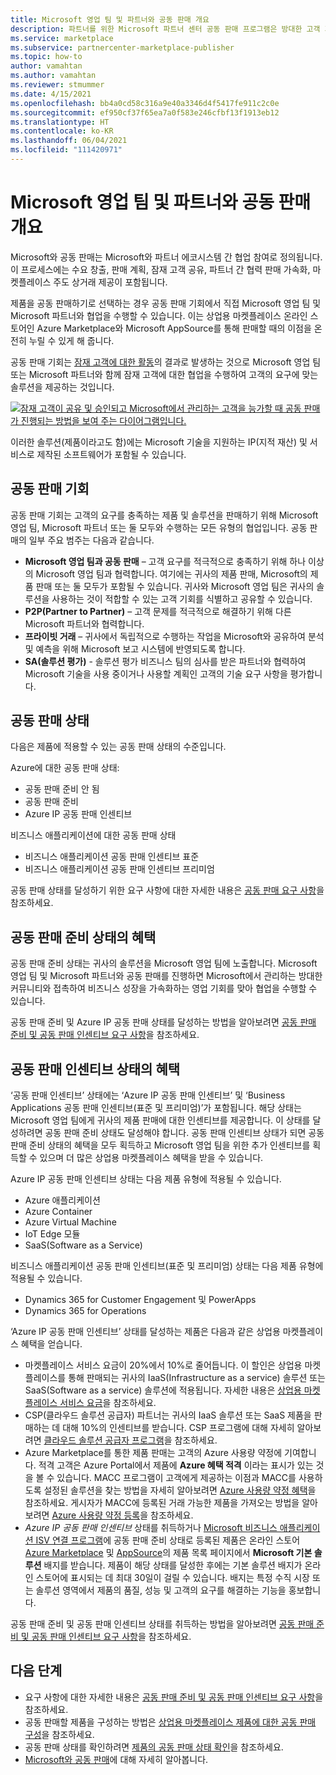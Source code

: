 ```yaml
---
title: Microsoft 영업 팀 및 파트너와 공동 판매 개요
description: 파트너를 위한 Microsoft 파트너 센터 공동 판매 프로그램은 방대한 고객 기반과 접촉하고 새로운 판매를 창출하는 데 도움이 될 수 있습니다.
ms.service: marketplace
ms.subservice: partnercenter-marketplace-publisher
ms.topic: how-to
author: vamahtan
ms.author: vamahtan
ms.reviewer: stmummer
ms.date: 4/15/2021
ms.openlocfilehash: bb4a0cd58c316a9e40a3346d4f5417fe911c2c0e
ms.sourcegitcommit: ef950cf37f65ea7a0f583e246cfbf13f1913eb12
ms.translationtype: HT
ms.contentlocale: ko-KR
ms.lasthandoff: 06/04/2021
ms.locfileid: "111420971"
---
```

# <a name="co-sell-with-microsoft-sales-teams-and-partners-overview"></a>Microsoft 영업 팀 및 파트너와 공동 판매 개요

Microsoft와 공동 판매는 Microsoft와 파트너 에코시스템 간 협업 참여로 정의됩니다. 이 프로세스에는 수요 창출, 판매 계획, 잠재 고객 공유, 파트너 간 협력 판매 가속화, 마켓플레이스 주도 상거래 제공이 포함됩니다.

제품을 공동 판매하기로 선택하는 경우 공동 판매 기회에서 직접 Microsoft 영업 팀 및 Microsoft 파트너와 협업을 수행할 수 있습니다. 이는 상업용 마켓플레이스 온라인 스토어인 Azure Marketplace와 Microsoft AppSource를 통해 판매할 때의 이점을 온전히 누릴 수 있게 해 줍니다.

공동 판매 기회는 [잠재 고객에 대한 활동](./partner-center-portal/commercial-marketplace-get-customer-leads.md)의 결과로 발생하는 것으로 Microsoft 영업 팀 또는 Microsoft 파트너와 함께 잠재 고객에 대한 협업을 수행하여 고객의 요구에 맞는 솔루션을 제공하는 것입니다.

[![잠재 고객이 공유 및 승인되고 Microsoft에서 관리하는 고객을 능가할 때 공동 판매가 진행되는 방법을 보여 주는 다이어그램입니다.](./media/marketplace-publishers-guide/marketplace-co-sell-v2.png)](./media/marketplace-publishers-guide/marketplace-co-sell-v2.png#lightbox)

이러한 솔루션(제품이라고도 함)에는 Microsoft 기술을 지원하는 IP(지적 재산) 및 서비스로 제작된 소프트웨어가 포함될 수 있습니다.

## <a name="co-sell-opportunities"></a>공동 판매 기회

공동 판매 기회는 고객의 요구를 충족하는 제품 및 솔루션을 판매하기 위해 Microsoft 영업 팀, Microsoft 파트너 또는 둘 모두와 수행하는 모든 유형의 협업입니다. 공동 판매의 일부 주요 범주는 다음과 같습니다.

- **Microsoft 영업 팀과 공동 판매** – 고객 요구를 적극적으로 충족하기 위해 하나 이상의 Microsoft 영업 팀과 협력합니다. 여기에는 귀사의 제품 판매, Microsoft의 제품 판매 또는 둘 모두가 포함될 수 있습니다. 귀사와 Microsoft 영업 팀은 귀사의 솔루션을 사용하는 것이 적합할 수 있는 고객 기회를 식별하고 공유할 수 있습니다.
- **P2P(Partner to Partner)** – 고객 문제를 적극적으로 해결하기 위해 다른 Microsoft 파트너와 협력합니다.
- **프라이빗 거래** – 귀사에서 독립적으로 수행하는 작업을 Microsoft와 공유하여 분석 및 예측을 위해 Microsoft 보고 시스템에 반영되도록 합니다.
- **SA(솔루션 평가)** - 솔루션 평가 비즈니스 팀의 심사를 받은 파트너와 협력하여 Microsoft 기술을 사용 중이거나 사용할 계획인 고객의 기술 요구 사항을 평가합니다.

## <a name="co-sell-statuses"></a>공동 판매 상태

다음은 제품에 적용할 수 있는 공동 판매 상태의 수준입니다.

Azure에 대한 공동 판매 상태:

- 공동 판매 준비 안 됨
- 공동 판매 준비
- Azure IP 공동 판매 인센티브

비즈니스 애플리케이션에 대한 공동 판매 상태
- 비즈니스 애플리케이션 공동 판매 인센티브 표준
- 비즈니스 애플리케이션 공동 판매 인센티브 프리미엄  

공동 판매 상태를 달성하기 위한 요구 사항에 대한 자세한 내용은 [공동 판매 요구 사항](co-sell-requirements.md)을 참조하세요.

## <a name="benefits-of-co-sell-ready-status"></a>공동 판매 준비 상태의 혜택

공동 판매 준비 상태는 귀사의 솔루션을 Microsoft 영업 팀에 노출합니다. Microsoft 영업 팀 및 Microsoft 파트너와 공동 판매를 진행하면 Microsoft에서 관리하는 방대한 커뮤니티와 접촉하여 비즈니스 성장을 가속화하는 영업 기회를 맞아 협업을 수행할 수 있습니다.

공동 판매 준비 및 Azure IP 공동 판매 상태를 달성하는 방법을 알아보려면 [공동 판매 준비 및 공동 판매 인센티브 요구 사항](co-sell-requirements.md)을 참조하세요.

## <a name="benefits-of-co-sell-incentivized-status"></a>공동 판매 인센티브 상태의 혜택

‘공동 판매 인센티브’ 상태에는 ‘Azure IP 공동 판매 인센티브’ 및 ‘Business Applications 공동 판매 인센티브(표준 및 프리미엄)’가 포함됩니다.   해당 상태는 Microsoft 영업 팀에게 귀사의 제품 판매에 대한 인센티브를 제공합니다. 이 상태를 달성하려면 공동 판매 준비 상태도 달성해야 합니다. 공동 판매 인센티브 상태가 되면 공동 판매 준비 상태의 혜택을 모두 획득하고 Microsoft 영업 팀을 위한 추가 인센티브를 획득할 수 있으며 더 많은 상업용 마켓플레이스 혜택을 받을 수 있습니다.

Azure IP 공동 판매 인센티브 상태는 다음 제품 유형에 적용될 수 있습니다.

- Azure 애플리케이션
- Azure Container
- Azure Virtual Machine
- IoT Edge 모듈
- SaaS(Software as a Service)

비즈니스 애플리케이션 공동 판매 인센티브(표준 및 프리미엄) 상태는 다음 제품 유형에 적용될 수 있습니다.

- Dynamics 365 for Customer Engagement 및 PowerApps
- Dynamics 365 for Operations

‘Azure IP 공동 판매 인센티브’ 상태를 달성하는 제품은 다음과 같은 상업용 마켓플레이스 혜택을 얻습니다.

- 마켓플레이스 서비스 요금이 20%에서 10%로 줄어듭니다. 이 할인은 상업용 마켓플레이스를 통해 판매되는 귀사의 IaaS(Infrastructure as a service) 솔루션 또는 SaaS(Software as a service) 솔루션에 적용됩니다. 자세한 내용은 [상업용 마켓플레이스 서비스 요금](marketplace-commercial-transaction-capabilities-and-considerations.md#commercial-marketplace-service-fees)을 참조하세요.
- CSP(클라우드 솔루션 공급자) 파트너는 귀사의 IaaS 솔루션 또는 SaaS 제품을 판매하는 데 대해 10%의 인센티브를 받습니다. CSP 프로그램에 대해 자세히 알아보려면 [클라우드 솔루션 공급자 프로그램](cloud-solution-providers.md)을 참조하세요.
- Azure Marketplace를 통한 제품 판매는 고객의 Azure 사용량 약정에 기여합니다. 적격 고객은 Azure Portal에서 제품에 **Azure 혜택 적격** 이라는 표시가 있는 것을 볼 수 있습니다. MACC 프로그램이 고객에게 제공하는 이점과 MACC를 사용하도록 설정된 솔루션을 찾는 방법을 자세히 알아보려면 [Azure 사용량 약정 혜택](/marketplace/azure-consumption-commitment-benefit)을 참조하세요. 게시자가 MACC에 등록된 거래 가능한 제품을 가져오는 방법을 알아보려면 [Azure 사용량 약정 등록](azure-consumption-commitment-enrollment.md)을 참조하세요.
- _Azure IP 공동 판매 인센티브_ 상태를 취득하거나 [Microsoft 비즈니스 애플리케이션 ISV 연결 프로그램](business-applications-isv-program.md)에 공동 판매 준비 상태로 등록된 제품은 온라인 스토어 [Azure Marketplace](https://azuremarketplace.microsoft.com/) 및 [AppSource](https://appsource.microsoft.com/)의 제품 목록 페이지에서 **Microsoft 기본 솔루션** 배지를 받습니다.  제품이 해당 상태를 달성한 후에는 기본 솔루션 배지가 온라인 스토어에 표시되는 데 최대 30일이 걸릴 수 있습니다. 배지는 특정 수직 시장 또는 솔루션 영역에서 제품의 품질, 성능 및 고객의 요구를 해결하는 기능을 홍보합니다.

공동 판매 준비 및 공동 판매 인센티브 상태를 취득하는 방법을 알아보려면 [공동 판매 준비 및 공동 판매 인센티브 요구 사항](co-sell-requirements.md)을 참조하세요.

## <a name="next-steps"></a>다음 단계

- 요구 사항에 대한 자세한 내용은 [공동 판매 준비 및 공동 판매 인센티브 요구 사항](co-sell-requirements.md)을 참조하세요.
- 공동 판매할 제품을 구성하는 방법은 [상업용 마켓플레이스 제품에 대한 공동 판매 구성](./co-sell-configure.md)을 참조하세요.
- 공동 판매 상태를 확인하려면 [제품의 공동 판매 상태 확인](co-sell-status.md)을 참조하세요.
- [Microsoft와 공동 판매](https://partner.microsoft.com/membership/sell-with-microsoft)에 대해 자세히 알아봅니다.